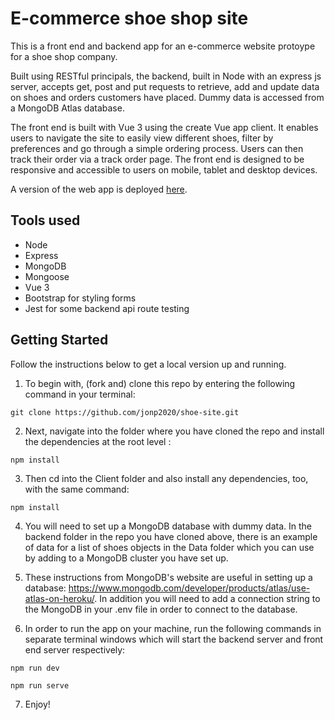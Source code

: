 # E-commerce shoe shop site

This is a front end and backend app for an e-commerce website protoype for a shoe shop company.

Built using RESTful principals, the backend, built in Node with an express js server, accepts get, post and put requests to retrieve, add and update data on shoes and orders customers have placed. Dummy data is accessed from a MongoDB Atlas database. 

The front end is built with Vue 3 using the create Vue app client. It enables users to navigate the site to easily view different shoes, filter by preferences and go through a simple ordering process. Users can then track their order via a track order page. The front end is designed to be responsive and accessible to users on mobile, tablet and desktop devices.

A version of the web app is deployed [here](https://rocky-waters-20841.herokuapp.com/).

## Tools used
- Node
- Express
- MongoDB
- Mongoose
- Vue 3
- Bootstrap for styling forms
- Jest for some backend api route testing

## Getting Started

Follow the instructions below to get a local version up and running.


1. To begin with, (fork and) clone this repo by entering the following command in your terminal:

```
git clone https://github.com/jonp2020/shoe-site.git
```

2. Next, navigate into the folder where you have cloned the repo and install the dependencies at the root level :
```
npm install
```

3. Then cd into the Client folder and also install any dependencies, too, with the same command: 
```
npm install
```

4. You will need to set up a MongoDB database with dummy data. In the backend folder in the repo you have cloned above, there is an example of data for a list of shoes objects in the Data folder which you can use by adding to a MongoDB cluster you have set up.

5. These instructions from MongoDB's website are useful in setting up a database: https://www.mongodb.com/developer/products/atlas/use-atlas-on-heroku/. In addition you will need to add a connection string to the MongoDB in your .env file in order to connect to the database.

6. In order to run the app on your machine, run the following commands in separate terminal windows which will start the backend server and front end server respectively:

```
npm run dev
```
```
npm run serve
```
7. Enjoy!
